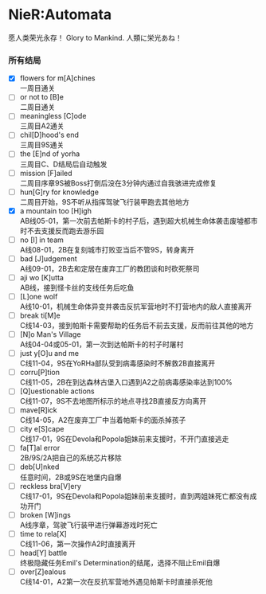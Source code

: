 # NieR:Automata
愿人类荣光永存！
Glory to Mankind.
人類に栄光あね！

### 所有结局
- [x] flowers for m[A]chines  
一周目通关  
- [ ] or not to [B]e  
二周目通关  
- [ ] meaningless [C]ode  
三周目A2通关  
- [ ] chil[D]hood's end  
三周目9S通关  
- [ ] the [E]nd of yorha	
三周目C、D结局后自动触发  
- [ ] mission [F]ailed  
二周目序章9S被Boss打倒后没在3分钟内通过自我骇进完成修复  
- [ ] hun[G]ry for knowledge  
二周目开始，9S不听从指挥驾驶飞行装甲跑去其他地方  
- [x] a mountain too [H]igh  
AB线05-01，第一次前去帕斯卡的村子后，遇到超大机械生命体袭击废墟都市时不去支援反而跑去游乐园  
- [ ] no [I] in team  
A线08-01，2B在复刻城市打败亚当后不管9S，转身离开  
- [ ] bad [J]udgement  
A线09-01，2B去和定居在废弃工厂的教团谈和时砍死祭司  
- [ ] aji wo [K]utta  
AB线，接到怪卡丝的支线任务后吃鱼  
- [ ] [L]one wolf  
A线10-01，机械生命体异变并袭击反抗军营地时不打营地内的敌人直接离开  
- [ ] break ti[M]e  
C线14-03，接到帕斯卡需要帮助的任务后不前去支援，反而前往其他的地方  
- [ ] [N]o Man's Village  
A线04-04或05-01，第一次到达帕斯卡的村子时屠村  
- [ ] just y[O]u and me  
C线11-04，9S在YoRHa部队受到病毒感染时不解救2B直接离开  
- [ ] corru[P]tion  
C线11-05，2B在到达森林古堡入口遇到A2之前病毒感染率达到100%  
- [ ] [Q]uestionable actions  
C线11-07，9S不去地图所标示的地点寻找2B直接反方向离开  
- [ ] mave[R]ick  
C线14-05，A2在废弃工厂中当着帕斯卡的面杀掉孩子  
- [ ] city e[S]cape  
C线17-01，9S在Devola和Popola姐妹前来支援时，不开门直接逃走  
- [ ] fa[T]al error  
2B/9S/2A把自己的系统芯片移除  
- [ ] deb[U]nked  
任意时间，2B或9S在地堡内自爆  
- [ ] reckless bra[V]ery  
C线17-01，9S在Devola和Popola姐妹前来支援时，直到两姐妹死亡都没有成功开门  
- [ ] broken [W]ings  
A线序章，驾驶飞行装甲进行弹幕游戏时死亡  
- [ ] time to rela[X]  
C线11-06，第一次操作A2时直接离开  
- [ ] head[Y] battle  
终极隐藏任务Emil's Determination的结尾，选择不阻止Emil自爆  
- [ ] over[Z]ealous  
C线14-01，A2第一次在反抗军营地外遇见帕斯卡时直接杀死他  